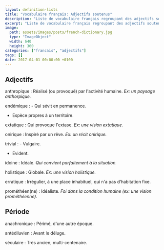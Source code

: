 ```yaml
---
layout: definition-lists
title: "Vocabulaire français: Adjectifs soutenus"
description: "Liste de vocabulaire français regroupant des adjectifs soutenus relativement courant."
excerpt: "Liste de vocabulaire français regroupant des adjectifs soutenus relativement courant."
image:
  path: assets/images/posts/french-dictionary.jpg
  type: "ImageObject"
  width: 640
  height: 360
categories: ["francais", "adjectifs"]
tags: []
date: 2017-04-01 00:00:00 +0100
---
```


## Adjectifs

anthropique
: Réalisé (ou provoqué) par l'activité humaine.
*Ex: un paysage anthorpique.*

endémique
: - Qui sévit en permanence.
  - Espèce propres à un territoire.

extatique
: Qui provoque l'extase.
*Ex: une vision extatique.*

onirique
: Inspiré par un rêve.
*Ex: un récit onirique.*

trivial
: - Vulgaire.
  - Evident.

idoine
: Idéale.
*Qui convient parfaitement à la situation.*

holistique
: Globale.
*Ex: une vision holistique.*

erratique
: Irrégulier, à une place inhabituel, qui n'a pas d'habitation fixe.

prométhéen(ne)
: Idéaliste.
*Foi dans la condition humaine (ex: une vision prométhéenne).*


## Période

anachronique
: Périmé, d'une autre époque.

antédiluvien
: Avant le déluge.

séculaire
: Très ancien, multi-centenaire.
